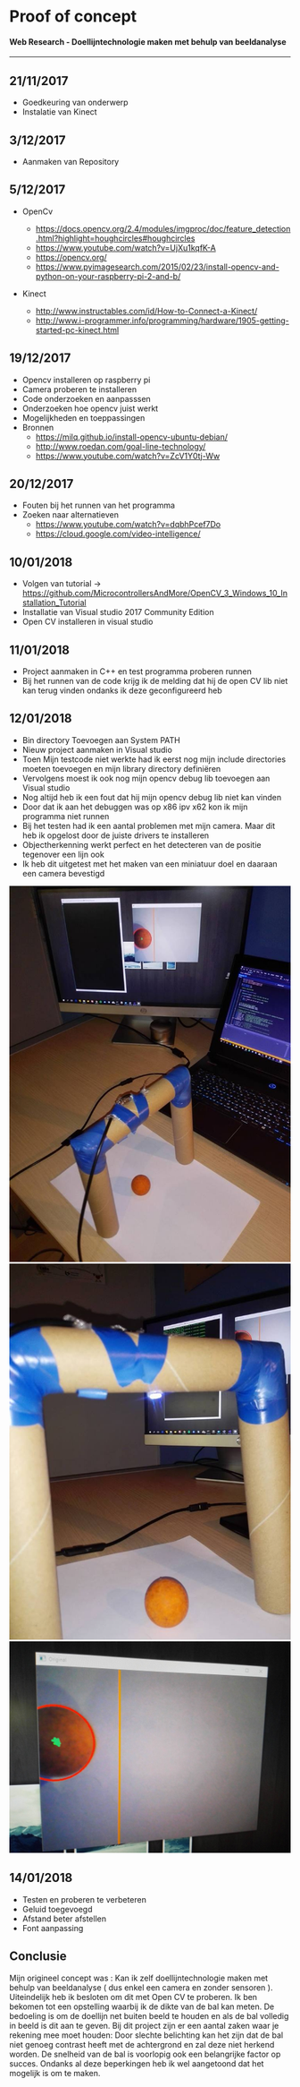 # Proof of concept

#### Web Research - Doellijntechnologie maken met behulp van beeldanalyse

---

## 21/11/2017
- Goedkeuring van onderwerp
- Instalatie van Kinect

## 3/12/2017
- Aanmaken van Repository

## 5/12/2017
- OpenCv
  - https://docs.opencv.org/2.4/modules/imgproc/doc/feature_detection.html?highlight=houghcircles#houghcircles
  - https://www.youtube.com/watch?v=UjXu1kqfK-A
  - https://opencv.org/
  - https://www.pyimagesearch.com/2015/02/23/install-opencv-and-python-on-your-raspberry-pi-2-and-b/

- Kinect
  - http://www.instructables.com/id/How-to-Connect-a-Kinect/
  - http://www.i-programmer.info/programming/hardware/1905-getting-started-pc-kinect.html

## 19/12/2017
- Opencv installeren op raspberry pi
- Camera proberen te installeren
- Code onderzoeken en aanpasssen
- Onderzoeken hoe opencv juist werkt
- Mogelijkheden en toeppassingen
- Bronnen
  - https://milq.github.io/install-opencv-ubuntu-debian/
  - http://www.roedan.com/goal-line-technology/
  - https://www.youtube.com/watch?v=ZcV1Y0tj-Ww
## 20/12/2017
- Fouten bij het runnen van het programma
- Zoeken naar alternatieven
  - https://www.youtube.com/watch?v=dqbhPcef7Do
  - https://cloud.google.com/video-intelligence/
## 10/01/2018
- Volgen van tutorial ->  https://github.com/MicrocontrollersAndMore/OpenCV_3_Windows_10_Installation_Tutorial
- Installatie van Visual studio 2017 Community Edition
- Open CV installeren in visual studio
## 11/01/2018
- Project aanmaken in C++ en test programma proberen runnen
- Bij het runnen van de code krijg ik de melding dat hij de open CV lib niet kan terug vinden ondanks ik deze geconfigureerd heb
## 12/01/2018
- Bin directory Toevoegen aan System PATH
- Nieuw project aanmaken in Visual studio
-  Toen Mijn testcode niet werkte had ik eerst nog mijn include directories moeten toevoegen en mijn library directory definiëren
- Vervolgens moest ik ook nog mijn opencv debug lib toevoegen aan Visual studio
- Nog altijd heb ik een fout dat hij mijn opencv debug lib niet kan vinden
- Door dat ik aan het debuggen was op x86 ipv x62 kon ik mijn programma niet runnen
- Bij het testen had ik een aantal problemen met mijn camera. Maar dit heb ik opgelost door de juiste drivers te installeren
- Objectherkenning werkt perfect en het detecteren van de positie tegenover een lijn ook
- Ik heb dit uitgetest met het maken van een miniatuur doel en daaraan een camera bevestigd


![alt photo](testingContent/p.jpg)
![alt photo](testingContent/p2.jpg)
![alt photo](testingContent/p1.jpg)

## 14/01/2018
- Testen en proberen te verbeteren 
- Geluid toegevoegd
- Afstand beter afstellen 
- Font aanpassing

## Conclusie

Mijn origineel concept was : Kan ik zelf doellijntechnologie maken met behulp van beeldanalyse ( dus enkel een camera en zonder sensoren ). Uiteindelijk heb ik besloten om dit met Open CV te proberen. Ik ben bekomen tot een opstelling waarbij ik de dikte van de bal kan meten. De bedoeling is om de doellijn net buiten beeld te houden en als de bal volledig in beeld is dit aan te geven. Bij dit project zijn er een aantal zaken waar je rekening mee moet houden: Door slechte belichting kan het zijn dat de bal niet genoeg contrast heeft met de achtergrond en zal deze niet herkend worden. De snelheid van de bal is voorlopig ook een belangrijke factor op succes. Ondanks al deze beperkingen heb ik wel aangetoond dat het mogelijk is om te maken.
